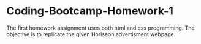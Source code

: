 # Coding-Bootcamp-Homework-1
The first homework assignment uses both html and css programming. The objective is to replicate the given Horiseon advertisment webpage.
